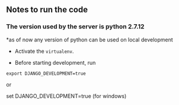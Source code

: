 ## Notes to run the code

### The version used by the server is python 2.7.12

*as of now any version of python can be used on local development

* Activate the `virtualenv`.

* Before starting development, run

```
export DJANGO_DEVELOPMENT=true 
```

or

set DJANGO_DEVELOPMENT=true
(for windows)

